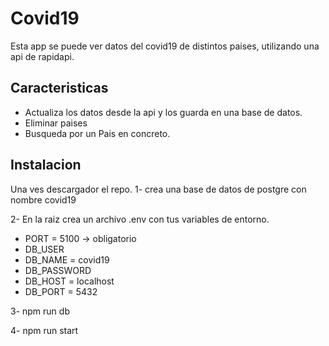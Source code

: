 # Covid19
Esta app se puede ver datos del covid19 de distintos paises, utilizando una api de rapidapi.

## Caracteristicas 
- Actualiza los datos desde la api y los guarda en una base de datos.
- Eliminar paises
- Busqueda por un Pais en concreto.

## Instalacion 
Una ves descargador el repo.
1- crea una base de datos de postgre con nombre covid19

2- En la raiz crea un archivo .env con tus variables de entorno.
- PORT = 5100 -> obligatorio
- DB_USER
- DB_NAME = covid19
- DB_PASSWORD
- DB_HOST = localhost
- DB_PORT = 5432

3- npm run db

4- npm run start
